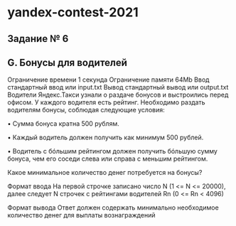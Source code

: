 # yandex-contest-2021
## Задание № 6

## G. Бонусы для водителей
Ограничение времени	1 секунда
Ограничение памяти	64Mb
Ввод	стандартный ввод или input.txt
Вывод	стандартный вывод или output.txt
Водители Яндекс.Такси узнали о раздаче бонусов и выстроились перед офисом. У каждого водителя есть рейтинг. Необходимо раздать водителям бонусы, соблюдая следующие условия:

• Сумма бонуса кратна 500 рублям.

• Каждый водитель должен получить как минимум 500 рублей.

• Водитель с бóльшим рейтингом должен получить бóльшую сумму бонуса, чем его соседи слева или справа с меньшим рейтингом.

Какое минимальное количество денег потребуется на бонусы?

Формат ввода
На первой строчке записано число N (1 <= N <= 20000), далее следует N строчек с рейтингами водителей Rn (0 <= Rn < 4096)

Формат вывода
Ответ должен содержать минимально необходимое количество денег для выплаты вознаграждений